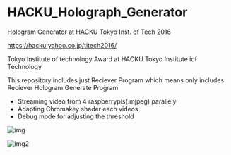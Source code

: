 # HACKU_Holograph_Generator
Hologram Generator at HACKU Tokyo Inst. of Tech 2016

https://hacku.yahoo.co.jp/titech2016/

Tokyo Institute of technology Award at HACKU Tokyo Institute iof Technology 

This repository includes just Reciever Program
which means only includes Reciever Hologram Generate Program

- Streaming video from 4 raspberrypis(.mjpeg) parallely
- Adapting Chromakey shader each videos
- Debug mode for adjusting the threshold

![img](https://d2v9k5u4v94ulw.cloudfront.net/assets/images/426836/original/cdbd35ad-84b4-40b2-8215-49deb862abe7.jpeg?1465958985)

![img2](https://d2v9k5u4v94ulw.cloudfront.net/assets/images/426837/original/e5839945-92db-4be5-bfc9-0d8188537a92.jpeg?1465958985)
